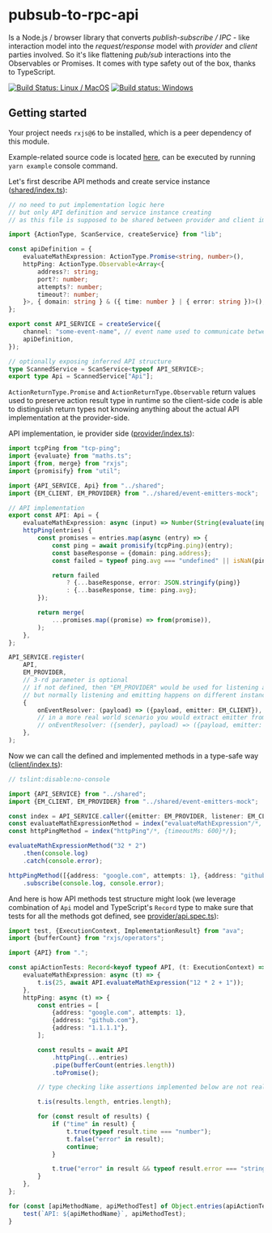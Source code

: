 # pubsub-to-rpc-api

Is a Node.js / browser library that converts _publish-subscribe / IPC_ - like interaction model into the _request/response_ model with _provider_ and _client_ parties involved. So it's like flattening _pub/sub_ interactions into the Observables or Promises. It comes with type safety out of the box, thanks to TypeScript.

[![Build Status: Linux / MacOS](https://travis-ci.org/vladimiry/pubsub-to-rpc-api.svg?branch=master)](https://travis-ci.org/vladimiry/pubsub-to-rpc-api) [![Build status: Windows](https://ci.appveyor.com/api/projects/status/5tk7cwgldmsd5r8n?svg=true)](https://ci.appveyor.com/project/vladimiry/pubsub-to-rpc-api)

## Getting started

Your project needs `rxjs@6` to be installed, which is a peer dependency of this module.

Example-related source code is located [here](src/example/readme), can be executed by running `yarn example` console command.

Let's first describe API methods and create service instance ([shared/index.ts](src/example/readme/shared/index.ts)):
```typescript
// no need to put implementation logic here
// but only API definition and service instance creating
// as this file is supposed to be shared between provider and client implementations

import {ActionType, ScanService, createService} from "lib";

const apiDefinition = {
    evaluateMathExpression: ActionType.Promise<string, number>(),
    httpPing: ActionType.Observable<Array<{
        address?: string;
        port?: number;
        attempts?: number;
        timeout?: number;
    }>, { domain: string } & ({ time: number } | { error: string })>(),
};

export const API_SERVICE = createService({
    channel: "some-event-name", // event name used to communicate between the event emitters
    apiDefinition,
});

// optionally exposing inferred API structure
type ScannedService = ScanService<typeof API_SERVICE>;
export type Api = ScannedService["Api"];
```

`ActionReturnType.Promise` and `ActionReturnType.Observable` return values used to preserve action result type in runtime so the client-side code is able to distinguish return types not knowing anything about the actual API implementation at the provider-side.

API implementation, ie provider side ([provider/index.ts](src/example/readme/provider/index.ts)):
```typescript
import tcpPing from "tcp-ping";
import {evaluate} from "maths.ts";
import {from, merge} from "rxjs";
import {promisify} from "util";

import {API_SERVICE, Api} from "../shared";
import {EM_CLIENT, EM_PROVIDER} from "../shared/event-emitters-mock";

// API implementation
export const API: Api = {
    evaluateMathExpression: async (input) => Number(String(evaluate(input))),
    httpPing(entries) {
        const promises = entries.map(async (entry) => {
            const ping = await promisify(tcpPing.ping)(entry);
            const baseResponse = {domain: ping.address};
            const failed = typeof ping.avg === "undefined" || isNaN(ping.avg);

            return failed
                ? {...baseResponse, error: JSON.stringify(ping)}
                : {...baseResponse, time: ping.avg};
        });

        return merge(
            ...promises.map((promise) => from(promise)),
        );
    },
};

API_SERVICE.register(
    API,
    EM_PROVIDER,
    // 3-rd parameter is optional
    // if not defined, then "EM_PROVIDER" would be used for listening and emitting
    // but normally listening and emitting happens on different instances, so specifying separate emitting instance as 3rd parameter
    {
        onEventResolver: (payload) => ({payload, emitter: EM_CLIENT}),
        // in a more real world scenario you would extract emitter from the payload, see Electron.js example:
        // onEventResolver: ({sender}, payload) => ({payload, emitter: {emit: sender.send.bind(sender)}}),
    },
);
```

Now we can call the defined and implemented methods in a type-safe way ([client/index.ts](src/example/readme/client/index.ts)):
```typescript
// tslint:disable:no-console

import {API_SERVICE} from "../shared";
import {EM_CLIENT, EM_PROVIDER} from "../shared/event-emitters-mock";

const index = API_SERVICE.caller({emitter: EM_PROVIDER, listener: EM_CLIENT});
const evaluateMathExpressionMethod = index("evaluateMathExpression"/*, {timeoutMs: 600}*/);
const httpPingMethod = index("httpPing"/*, {timeoutMs: 600}*/);

evaluateMathExpressionMethod("32 * 2")
    .then(console.log)
    .catch(console.error);

httpPingMethod([{address: "google.com", attempts: 1}, {address: "github.com"}, {address: "1.1.1.1"}])
    .subscribe(console.log, console.error);
```

And here is how API methods test structure might look (we leverage combination of `Api` model and TypeScript's `Record` type to make sure that tests for all the methods got defined, see [provider/api.spec.ts](src/example/readme/provider/api.spec.ts)):
```typescript
import test, {ExecutionContext, ImplementationResult} from "ava";
import {bufferCount} from "rxjs/operators";

import {API} from ".";

const apiActionTests: Record<keyof typeof API, (t: ExecutionContext) => ImplementationResult> = {
    evaluateMathExpression: async (t) => {
        t.is(25, await API.evaluateMathExpression("12 * 2 + 1"));
    },
    httpPing: async (t) => {
        const entries = [
            {address: "google.com", attempts: 1},
            {address: "github.com"},
            {address: "1.1.1.1"},
        ];

        const results = await API
            .httpPing(...entries)
            .pipe(bufferCount(entries.length))
            .toPromise();

        // type checking like assertions implemented below are not really needed since TypeScript handles the type checking

        t.is(results.length, entries.length);

        for (const result of results) {
            if ("time" in result) {
                t.true(typeof result.time === "number");
                t.false("error" in result);
                continue;
            }

            t.true("error" in result && typeof result.error === "string");
        }
    },
};

for (const [apiMethodName, apiMethodTest] of Object.entries(apiActionTests)) {
    test(`API: ${apiMethodName}`, apiMethodTest);
}
```
